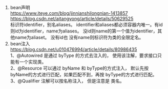 1. bean声明      
   https://www.iteye.com/blog/jinnianshilongnian-1413857     
   https://blog.csdn.net/aitangyong/article/details/50629525        
    标识符identifier，别名aliases。 identifier和aliases都必须容器内唯一。有id则id为identifier，name为aliases。 没id则name的第一个值为identifier，其他name为aliaset。 没有id也
    没有name则标识符为类的全限定名。    
2. bean注入      
   https://blog.csdn.net/u010476994/article/details/80986435      
   1、@Autowired 是通过 byType 的方式去注入的， 使用该注解，要求接口只能有一个实现类。     
   2、@Resource 可以通过 byName 和 byType的方式注入， 默认先按 byName的方式进行匹配，如果匹配不到，再按 byType的方式进行匹配。     
   3、@Qualifier 注解可以按名称注入， 但是注意是 类名。      
